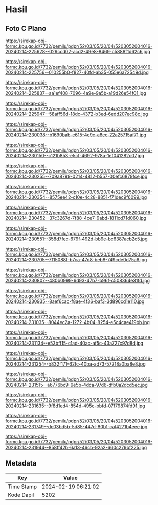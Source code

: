 # Hasil

## Foto C Plano

https://sirekap-obj-formc.kpu.go.id/7732/pemilu/pdpr/52/03/05/20/04/5203052004016-20240214-225628--029ccd02-acd2-49e8-8469-c5888f1d62c6.jpg

https://sirekap-obj-formc.kpu.go.id/7732/pemilu/pdpr/52/03/05/20/04/5203052004016-20240214-225756--010255b0-f827-40fd-ab35-055e6a72549d.jpg

https://sirekap-obj-formc.kpu.go.id/7732/pemilu/pdpr/52/03/05/20/04/5203052004016-20240214-225837--aa1ef408-7096-4a9e-9a5b-a19d26e54f01.jpg

https://sirekap-obj-formc.kpu.go.id/7732/pemilu/pdpr/52/03/05/20/04/5203052004016-20240214-225947--58aff56d-18dc-4372-b3ed-6edd207ec98c.jpg

https://sirekap-obj-formc.kpu.go.id/7732/pemilu/pdpr/52/03/05/20/04/5203052004016-20240214-230038--b1690bab-e615-4e9c-a8ec-22a25715af71.jpg

https://sirekap-obj-formc.kpu.go.id/7732/pemilu/pdpr/52/03/05/20/04/5203052004016-20240214-230150--c121b853-e5cf-4692-978a-1ef041282c07.jpg

https://sirekap-obj-formc.kpu.go.id/7732/pemilu/pdpr/52/03/05/20/04/5203052004016-20240214-230255--709a8799-0214-4812-b557-00efc6879fce.jpg

https://sirekap-obj-formc.kpu.go.id/7732/pemilu/pdpr/52/03/05/20/04/5203052004016-20240214-230354--8575ee42-c10e-4c28-8851-f71dec9f6099.jpg

https://sirekap-obj-formc.kpu.go.id/7732/pemilu/pdpr/52/03/05/20/04/5203052004016-20240214-230452--37c3267d-7f88-4ce7-9abd-1811cd71d060.jpg

https://sirekap-obj-formc.kpu.go.id/7732/pemilu/pdpr/52/03/05/20/04/5203052004016-20240214-230551--358d7fec-679f-492d-bb9e-bc6387acb2c5.jpg

https://sirekap-obj-formc.kpu.go.id/7732/pemilu/pdpr/52/03/05/20/04/5203052004016-20240214-230705--7115088f-b7ca-47d8-beb8-749cde0d75a6.jpg

https://sirekap-obj-formc.kpu.go.id/7732/pemilu/pdpr/52/03/05/20/04/5203052004016-20240214-230807--480b0999-6d93-47b7-b96f-c508364e31fd.jpg

https://sirekap-obj-formc.kpu.go.id/7732/pemilu/pdpr/52/03/05/20/04/5203052004016-20240214-230935--8aef6cac-f8ae-4f36-baf3-3d896cd1e110.jpg

https://sirekap-obj-formc.kpu.go.id/7732/pemilu/pdpr/52/03/05/20/04/5203052004016-20240214-231035--8044ec2a-1272-4b04-8254-e5c4cae419bb.jpg

https://sirekap-obj-formc.kpu.go.id/7732/pemilu/pdpr/52/03/05/20/04/5203052004016-20240214-231134--e53bff15-c1ad-40ac-af5c-43a727c97d8d.jpg

https://sirekap-obj-formc.kpu.go.id/7732/pemilu/pdpr/52/03/05/20/04/5203052004016-20240214-231254--b832f171-62fc-40ba-ad73-57218a0ba8e8.jpg

https://sirekap-obj-formc.kpu.go.id/7732/pemilu/pdpr/52/03/05/20/04/5203052004016-20240214-231515--a6776bc9-9e5b-4dca-97d6-dfb0a2dcd5ec.jpg

https://sirekap-obj-formc.kpu.go.id/7732/pemilu/pdpr/52/03/05/20/04/5203052004016-20240214-231635--9f8d1ed4-854d-495c-bbfd-07f79874fd91.jpg

https://sirekap-obj-formc.kpu.go.id/7732/pemilu/pdpr/52/03/05/20/04/5203052004016-20240214-231749--dc03bd5b-5d85-447d-80b1-caf4271b4eee.jpg

https://sirekap-obj-formc.kpu.go.id/7732/pemilu/pdpr/52/03/05/20/04/5203052004016-20240214-231944--858ff42b-6a13-46cb-92a2-660c279bf225.jpg


## Metadata

| Key        | Value               |
| ---------- | ------------------- |
| Time Stamp | 2024-02-19 06:21:02 |
| Kode Dapil | 5202                |




